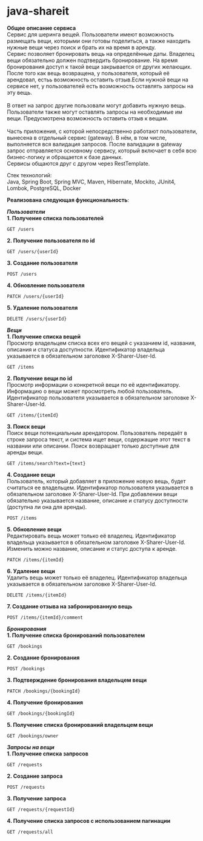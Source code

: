 # java-shareit
**Общее описание сервиса** <br /> 
Сервис для шеринга вещей. Пользователи имеют возможность размещать вещи, которыми они готовы поделиться, а также находить нужные вещи через поиск и брать их на время в аренду. <br /> 
Сервис позволяет бронировать вещь на определённые даты. Владелец вещи обязательно должен подтвердить бронирование.  На время бронирования доступ к такой вещи закрывается от других желающих. После того как вещь возвращена, у пользователя, который её арендовал, естьь возможность оставить отзыв.Если нужной вещи на сервисе нет, у пользователей есть возможность оставлять запросы на эту вещь. <br />  
В ответ на запрос другие пользовали могут добавить нужную вещь. Пользователи также могут оставлять запросы на необходимые им вещи. Предусмотрена возможность оставить отзыв к вещам. <br />  
Часть приложения, с которой непосредственно работают пользователи, вынесена в отдельный сервис (gateway). В нём, в том числе, выполняется вся валидация запросов. После валидации в gateway запрос отправляется основному сервису, который включает в себя всю бизнес-логику и обращается к базе данных.  <br /> 
Сервисы общаются друг с другом через RestTemplate. <br /> 

Стек технологий: <br /> 
Java, Spring Boot, Spring MVC, Maven, Hibernate, Mockito, JUnit4, Lombok, PostgreSQL, Docker <br /> 


**Реализована следующая функциональность**:      

***Пользователи*** <br /> 
**1. Получение списка пользователей** <br /> 

```
GET /users
```
**2. Получение пользователя по id** <br /> 

```
GET /users/{userId}
```
**3. Создание пользователя** <br /> 

```
POST /users
```
**4. Обновление пользователя** <br /> 

```
PATCH /users/{userId}
```
**5. Удаление пользователя** <br /> 

```
DELETE /users/{userId}
```
    
***Вещи*** <br /> 
**1. Получение списка вещей** <br /> 
Просмотр владельцем списка всех его вещей с указанием id, названия, описания и статуса доступности. Идентификатор владельца указывается в обязательном заголовке X-Sharer-User-Id.
```
GET /items
```
**2. Получение вещи по id** <br /> 
Просмотр информации о конкретной вещи по её идентификатору. Информацию о вещи может просмотреть любой пользователь. Идентификатор пользователя указывается в обязательном заголовке X-Sharer-User-Id.
```
GET /items/{itemId}
```
**3. Поиск вещи** <br /> 
Поиск вещи потенциальным арендатором. Пользователь передаёт в строке запроса текст, и система ищет вещи, содержащие этот текст в названии или описании. Поиск возвращает только доступные для аренды вещи.
```
GET /items/search?text={text}
```
**4. Создание вещи** <br /> 
Пользователь, который добавляет в приложение новую вещь, будет считаться ее владельцем. Идентификатор пользователя указывается в обязательном заголовке X-Sharer-User-Id. При добавлении вещи обязательно указывается название, описание и статусу доступности (доступна ли она для аренды).
```
POST /items
```
**5. Обновление вещи** <br /> 
Редактировать вещь может только её владелец. Идентификатор владельца указывается в обязательном заголовке X-Sharer-User-Id. Изменить можно название, описание и статус доступа к аренде. 
```
PATCH /items/{itemId}
```
**6. Удаление вещи** <br /> 
Удалить вещь может только её владелец. Идентификатор владельца указывается в обязательном заголовке X-Sharer-User-Id.
```
DELETE /items/{itemId}
```
**7. Создание отзыва на забронированную вещь** <br /> 
```
POST /items/{itemId}/comment
```
***Бронирования*** <br /> 
**1. Получение списка бронирований пользователем** <br /> 
```
GET /bookings
```
**2. Создание бронирования** <br /> 
```
POST /bookings
```
**3. Подтверждение бронирования владельцем вещи** <br /> 
```
PATCH /bookings/{bookingId}
```
**4. Получение бронирования** <br /> 
```
GET /bookings/{bookingId}
```
**5. Получение списка бронирований владельцем вещи** <br /> 
```
GET /bookings/owner
```

***Запросы на вещи*** <br /> 
**1. Получение списка запросов** <br /> 
```
GET /requests
```
**2. Создание запроса** <br /> 
```
POST /requests
```
**3. Получение запроса** <br /> 
```
GET /requests/{requestId}
```
**4. Получение списка запросов с использованием пагинации** <br /> 
```
GET /requests/all
```
